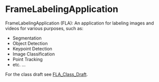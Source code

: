 # FrameLabelingApplication

FrameLabelingApplication (FLA): An application for labeling images and videos for various purposes, such as:
- Segmentation
- Object Detection
- Keypoint Detection
- Image Classification
- Point Tracking
- etc. ...


For the class draft see [FLA_Class_Draft](FLA_Class_Draft.pdf).